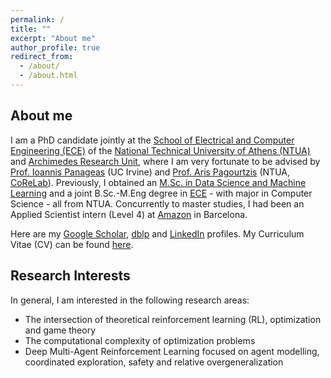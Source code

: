 ```yaml
---
permalink: /
title: ""
excerpt: "About me"
author_profile: true
redirect_from: 
  - /about/
  - /about.html
---
```

## About me

I am a PhD candidate jointly at the [School of Electrical and Computer Engineering (ECE)](https://www.ece.ntua.gr/en) of the [National Technical University of Athens (NTUA)](https://www.ntua.gr/en/) and [Archimedes Research Unit](https://archimedesai.gr/en/), where I am very fortunate to be advised by [Prof. Ioannis Panageas](https://panageas.github.io/) (UC Irvine) and [Prof. Aris Pagourtzis](https://www.ece.ntua.gr/en/staff/79) (NTUA, [CoReLab](https://corelab.ntua.gr/index.html)). Previously, I obtained an [M.Sc. in Data Science and Machine Learning](https://dsml.ece.ntua.gr/en) and a joint B.Sc.-M.Eng degree in [ECE](https://www.ece.ntua.gr/en/undergraduate/info) - with major in Computer Science - all from NTUA. Concurrently to master studies, I had been an Applied Scientist intern (Level 4) at [Amazon](https://www.amazon.science/) in Barcelona.

Here are my [Google Scholar](https://scholar.google.nl/citations?hl=en&user=nBFso2IAAAAJ), [dblp](https://dblp.org/pid/309/6039.html) and [LinkedIn](https://www.linkedin.com/in/andreas-kontogiannis-2405a3176/) profiles. My Curriculum Vitae (CV) can be found [here](https://github.com/ddaedalus/ddaedalus.github.io/blob/master/files/cv_kontogiannis_andreas_.pdf).

## Research Interests

In general, I am interested in the following research areas: 
* The intersection of theoretical reinforcement learning (RL), optimization and game theory
* The computational complexity of optimization problems
* Deep Multi-Agent Reinforcement Learning focused on agent modelling, coordinated exploration, safety and relative overgeneralization
